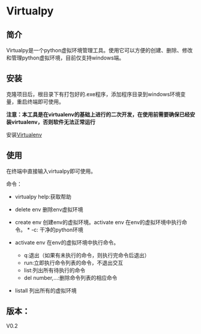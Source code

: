 # Virtualpy

## 简介

Virtualpy是一个python虚拟环境管理工具。使用它可以方便的创建、删除、修改和管理python虚拟环境，目前仅支持windows端。

## 安装

克隆项目后，根目录下有打包好的.exe程序，添加程序目录到windows环境变量，重启终端即可使用。

**注意：本工具是在virtualenv的基础上进行的二次开发，在使用前需要确保已经安装virtualenv，否则软件无法正常运行**

安装[Virtualenv](https://virtualenv.pypa.io)

## 使用

在终端中直接输入virtualpy即可使用。

命令：

* virtualpy help:获取帮助

* delete env   删除env虚拟环境

* create env   创建env的虚拟环境。activate env 在env的虚拟环境中执行命令。
     	* -c: 干净的python环境

* activate env 在env的虚拟环境中执行命令。
  * q:退出（如果有未执行的命令，则执行完命令后退出）
  * run:立即执行命令列表的命令，不退出交互
  * list:列出所有待执行的命令
  * del number,...:删除命令列表的相应命令

* listall      列出所有的虚拟环境

## 版本：

V0.2

